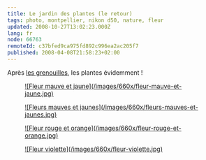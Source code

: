 ```yaml
---
title: Le jardin des plantes (le retour)
tags: photo, montpellier, nikon d50, nature, fleur
updated: 2008-10-27T13:02:23.000Z
lang: fr
node: 66763
remoteId: c37bfed9ca975fd892c996ea2ac205f7
published: 2008-04-08T21:58:23+02:00
---
```


Après [les grenouilles](/post/le-jardin-des-plantes-et-des-grenouilles), les plantes évidemment !

<figure class="object-center"><a href="/images/fleur-mauve-et-jaune.jpg">![Fleur mauve et jaune](/images/660x/fleur-mauve-et-jaune.jpg)
</a></figure>

<figure class="object-center"><a href="/images/fleurs-mauves-et-jaunes.jpg">![Fleurs mauves et jaunes](/images/660x/fleurs-mauves-et-jaunes.jpg)
</a></figure>

<figure class="object-center"><a href="/images/fleur-rouge-et-orange.jpg">![Fleur rouge et orange](/images/660x/fleur-rouge-et-orange.jpg)
</a></figure>

<figure class="object-center"><a href="/images/fleur-violette.jpg">![Fleur violette](/images/660x/fleur-violette.jpg)
</a></figure>

